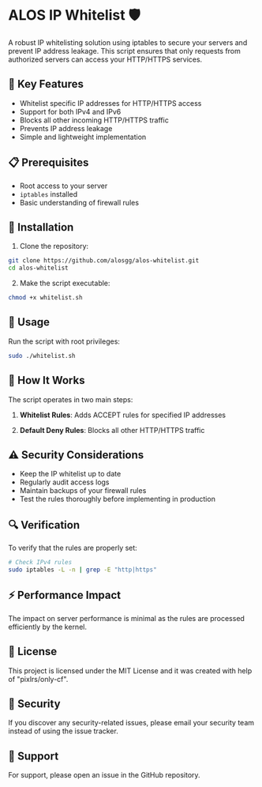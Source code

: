 # ALOS IP Whitelist 🛡️

A robust IP whitelisting solution using iptables to secure your servers and prevent IP address leakage. This script ensures that only requests from authorized servers can access your HTTP/HTTPS services.

## 🔑 Key Features

- Whitelist specific IP addresses for HTTP/HTTPS access
- Support for both IPv4 and IPv6
- Blocks all other incoming HTTP/HTTPS traffic
- Prevents IP address leakage
- Simple and lightweight implementation

## 📋 Prerequisites

- Root access to your server
- `iptables` installed
- Basic understanding of firewall rules

## 🚀 Installation

1. Clone the repository:
```bash
git clone https://github.com/alosgg/alos-whitelist.git
cd alos-whitelist
```

2. Make the script executable:
```bash
chmod +x whitelist.sh
```

## 🔧 Usage

Run the script with root privileges:
```bash
sudo ./whitelist.sh
```

## 📝 How It Works

The script operates in two main steps:

1. **Whitelist Rules**: Adds ACCEPT rules for specified IP addresses

2. **Default Deny Rules**: Blocks all other HTTP/HTTPS traffic

## ⚠️ Security Considerations

- Keep the IP whitelist up to date
- Regularly audit access logs
- Maintain backups of your firewall rules
- Test the rules thoroughly before implementing in production

## 🔍 Verification

To verify that the rules are properly set:

```bash
# Check IPv4 rules
sudo iptables -L -n | grep -E "http|https"
```

## ⚡ Performance Impact

The impact on server performance is minimal as the rules are processed efficiently by the kernel.

## 📄 License

This project is licensed under the MIT License and it was created with help of "pixlrs/only-cf".

## 🔐 Security

If you discover any security-related issues, please email your security team instead of using the issue tracker.

## 💬 Support

For support, please open an issue in the GitHub repository.
